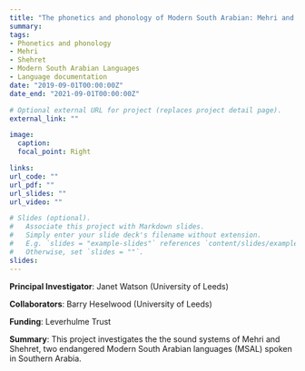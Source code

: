 ```yaml
---
title: "The phonetics and phonology of Modern South Arabian: Mehri and Shehret"
summary: 
tags:
- Phonetics and phonology
- Mehri
- Shehret
- Modern South Arabian Languages
- Language documentation
date: "2019-09-01T00:00:00Z"
date_end: "2021-09-01T00:00:00Z"

# Optional external URL for project (replaces project detail page).
external_link: ""

image: 
  caption:
  focal_point: Right

links:
url_code: ""
url_pdf: ""
url_slides: ""
url_video: ""

# Slides (optional).
#   Associate this project with Markdown slides.
#   Simply enter your slide deck's filename without extension.
#   E.g. `slides = "example-slides"` references `content/slides/example-slides.md`.
#   Otherwise, set `slides = ""`.
slides: 
---
```


**Principal Investigator**: Janet Watson (University of Leeds)

**Collaborators**: Barry Heselwood (University of Leeds)

**Funding**: Leverhulme Trust

**Summary**: This project investigates the the sound systems of Mehri and Shehret, two endangered Modern South Arabian languages (MSAL) spoken in
Southern Arabia.
